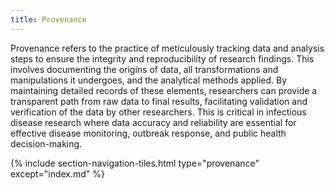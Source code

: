 ```yaml
---
title: Provenance
---
```


Provenance refers to the practice of meticulously tracking data and analysis steps to ensure the integrity and reproducibility of research findings. This involves documenting the origins of data, all transformations and manipulations it undergoes, and the analytical methods applied. By maintaining detailed records of these elements, researchers can provide a transparent path from raw data to final results, facilitating validation and verification of the data by other researchers. This is critical in infectious disease research where data accuracy and reliability are essential for effective disease monitoring, outbreak response, and public health decision-making.


{% include section-navigation-tiles.html type="provenance" except="index.md" %}

